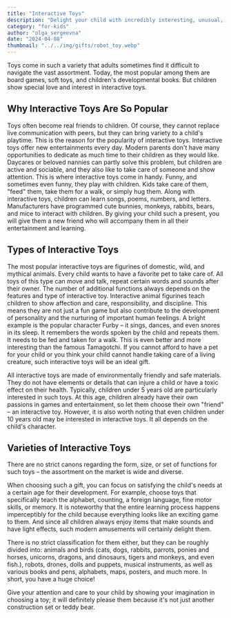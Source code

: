 ```yaml
---
title: "Interactive Toys"
description: "Delight your child with incredibly interesting, unusual, and captivating toys!"
category: "for-kids"
author: "olga_sergeevna"
date: "2024-04-08"
thumbnail: "../../img/gifts/robot_toy.webp"
---
```


Toys come in such a variety that adults sometimes find it difficult to navigate the vast assortment. Today, the most popular among them are board games, soft toys, and children's developmental books. But children show special love and interest in interactive toys.

## Why Interactive Toys Are So Popular

Toys often become real friends to children. Of course, they cannot replace live communication with peers, but they can bring variety to a child's playtime. This is the reason for the popularity of interactive toys. Interactive toys offer new entertainments every day. Modern parents don't have many opportunities to dedicate as much time to their children as they would like. Daycares or beloved nannies can partly solve this problem, but children are active and sociable, and they also like to take care of someone and show attention. This is where interactive toys come in handy. Funny, and sometimes even funny, they play with children. Kids take care of them, "feed" them, take them for a walk, or simply hug them. Along with interactive toys, children can learn songs, poems, numbers, and letters. Manufacturers have programmed cute bunnies, monkeys, rabbits, bears, and mice to interact with children. By giving your child such a present, you will give them a new friend who will accompany them in all their entertainment and learning.

## Types of Interactive Toys

The most popular interactive toys are figurines of domestic, wild, and mythical animals. Every child wants to have a favorite pet to take care of. All toys of this type can move and talk, repeat certain words and sounds after their owner. The number of additional functions always depends on the features and type of interactive toy. Interactive animal figurines teach children to show affection and care, responsibility, and discipline. This means they are not just a fun game but also contribute to the development of personality and the nurturing of important human feelings. A bright example is the popular character Furby – it sings, dances, and even snores in its sleep. It remembers the words spoken by the child and repeats them. It needs to be fed and taken for a walk. This is even better and more interesting than the famous Tamagotchi. If you cannot afford to have a pet for your child or you think your child cannot handle taking care of a living creature, such interactive toys will be an ideal gift.

All interactive toys are made of environmentally friendly and safe materials. They do not have elements or details that can injure a child or have a toxic effect on their health. Typically, children under 5 years old are particularly interested in such toys. At this age, children already have their own passions in games and entertainment, so let them choose their own "friend" – an interactive toy. However, it is also worth noting that even children under 10 years old may be interested in interactive toys. It all depends on the child's character.

## Varieties of Interactive Toys

There are no strict canons regarding the form, size, or set of functions for such toys – the assortment on the market is wide and diverse.

When choosing such a gift, you can focus on satisfying the child's needs at a certain age for their development. For example, choose toys that specifically teach the alphabet, counting, a foreign language, fine motor skills, or memory. It is noteworthy that the entire learning process happens imperceptibly for the child because everything looks like an exciting game to them. And since all children always enjoy items that make sounds and have light effects, such modern amusements will certainly delight them.

There is no strict classification for them either, but they can be roughly divided into: animals and birds (cats, dogs, rabbits, parrots, ponies and horses, unicorns, dragons, and dinosaurs, tigers and monkeys, and even fish.), robots, drones, dolls and puppets, musical instruments, as well as various books and pens, alphabets, maps, posters, and much more. In short, you have a huge choice!

Give your attention and care to your child by showing your imagination in choosing a toy; it will definitely please them because it's not just another construction set or teddy bear.

